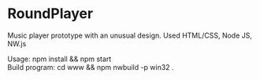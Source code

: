 # RoundPlayer
Music player prototype with an unusual design.
Used HTML/CSS, Node JS, NW.js

Usage: npm install && npm start<br>
Build program: cd www && npm nwbuild -p win32 .
